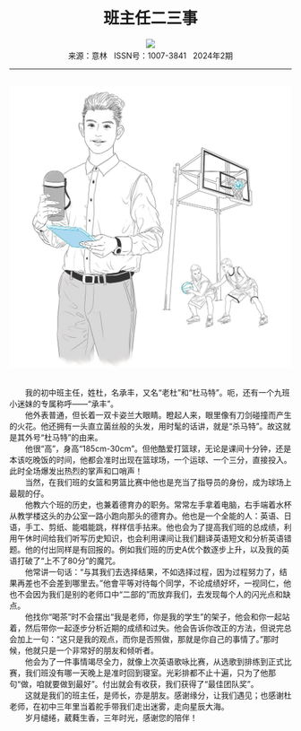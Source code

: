 # <center>班主任二三事</center>

<div align=center><img src="https://raw.githubusercontent.com/leaguecn/magazines/main/img_authors/%d7%f7%d5%df%a3%ba%d1%cc%d3%ea%c8%ce%c6%bd%c9%fa.jpg"></div>

<center>来源：意林   ISSN号：1007-3841   2024年2期</center>

* * *

<br>![](https://raw.githubusercontent.com/leaguecn/magazines/main/img/yili20240263-1-l.jpg)

  
<br>　　我的初中班主任，姓杜，名承丰，又名“老杜”和“杜马特”。呃，还有一个九班小迷妹的专属称呼——“承丰”。  
　　他外表普通，但长着一双卡姿兰大眼睛。瞪起人来，眼里像有刀剑碰撞而产生的火花。他还拥有一头直立菌丝般的头发，用时髦的话讲，就是“杀马特”。故这就是其外号“杜马特”的由来。  
　　他很“高”，身高“185cm-30cm”。但他酷爱打篮球，无论是课间十分钟，还是本该吃晚饭的时间，他都会准时出现在篮球场，一个运球、一个三分，直接投入。此时全场爆发出热烈的掌声和口哨声！  
　　当然，在我们班的女篮和男篮比赛中他也是充当了指导员的身份，成为球场上最靓的仔。  
　　他教六个班的历史，也兼着德育办的职务。常常左手拿着电脑，右手端着水杯从教学楼这头的办公室一路小跑向那头的德育办。他也是一个全能的人：英语、日语，手工、剪纸、能唱能跳，样样信手拈来。他也会为了提高我们班的总成绩，利用午休时间给我们听写历史知识，也会利用课间让我们翻译英语短文和分析英语错题。他的付出同样是有回报的。例如我们班的历史A优个数逐步上升，以及我的英语打破了“上不了80分”的魔咒。  
　　他常讲一句话：“与其我们去选择结果，不如选择过程，因为过程努力了，结果再差也不会差到哪里去。”他會平等对待每个同学，不论成绩好坏，一视同仁，他也不会因为我们是别的老师口中“二部的”而放弃我们，去发现每个人的闪光点和缺点。  
　　他找你“喝茶”时不会摆出“我是老师，你是我的学生”的架子，他会和你一起站着，然后带你一起逐步分析近期的成绩和过失。他会告诉你改正的方法，但说完总会加上一句：“这只是我的观点，而你是否照做，那就是你自己的事情了。”那时候，他就只是一个非常好的朋友和倾听者。  
　　他会为了一件事情竭尽全力，就像上次英语歌咏比赛，从选歌到排练到正式比赛，我们班没有哪一天晚上是准时回到寝室。光彩排都不止十遍，只为了他那句“做，咱就要做到最好”。付出就会有收获，我们获得了“最佳团队奖”。  
　　这就是我们的班主任，是师长，亦是朋友。感谢缘分，让我们遇见；也感谢杜老师，在初中三年里当着舵手带我们走出迷雾，走向星辰大海。  
　　岁月缱绻，葳蕤生香，三年时光，感谢您的陪伴！
